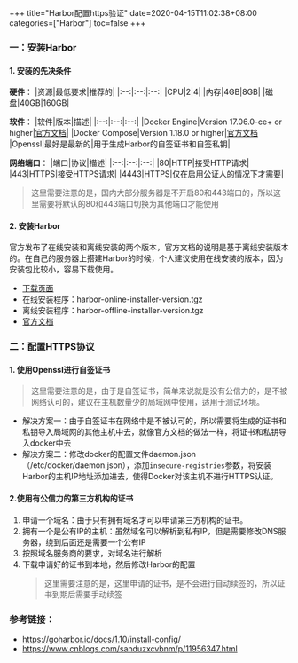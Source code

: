 +++
title="Harbor配置https验证"
date=2020-04-15T11:02:38+08:00
categories=["Harbor"]
toc=false
+++

### 一：安装Harbor
#### 1. 安装的先决条件
**硬件**：
|资源|最低要求|推荐的|
|:--:|:--:|:--:|
|CPU|2|4|
|内存|4GB|8GB|
|磁盘|40GB|160GB|

**软件**：
|软件|版本|描述|
|:--:|:--:|:--:|
|Docker Engine|Version 17.06.0-ce+ or higher|[官方文档](https://docs.docker.com/engine/installation/)|
|Docker Compose|Version 1.18.0 or higher|[官方文档](https://docs.docker.com/compose/install/)
|Openssl|最好是最新的|用于生成Harbor的自签证书和自签私钥|

**网络端口**：
|端口|协议|描述|
|:--:|:--:|:--:|
|80|HTTP|接受HTTP请求|
|443|HTTPS|接受HTTPS请求|
|4443|HTTPS|仅在启用公证人的情况下才需要|
>这里需要注意的是，国内大部分服务器是不开启80和443端口的，所以这里需要将默认的80和443端口切换为其他端口才能使用

#### 2. 安装Harbor
官方发布了在线安装和离线安装的两个版本，官方文档的说明是基于离线安装版本的。在自己的服务器上搭建Harbor的时候，个人建议使用在线安装的版本，因为安装包比较小，容易下载使用。
+ [下载页面](https://github.com/goharbor/harbor/releases)
+ 在线安装程序：harbor-online-installer-version.tgz
+ 离线安装程序：harbor-offline-installer-version.tgz
+ [官方文档](https://goharbor.io/docs/1.10/install-config/download-installer/)

### 二：配置HTTPS协议
#### 1. 使用Openssl进行自签证书
>这里需要注意的是，由于是自签证书，简单来说就是没有公信力的，是不被网络认可的，建议在主机数量少的局域网中使用，适用于测试环境。
+ 解决方案一：由于自签证书在网络中是不被认可的，所以需要将生成的证书和私钥导入局域网的其他主机中去，就像官方文档的做法一样，将证书和私钥导入docker中去
+ 解决方案二：修改docker的配置文件daemon.json（/etc/docker/daemon.json），添加`insecure-registries`参数，将安装Harbor的主机IP地址添加进去，使得Docker对该主机不进行HTTPS认证。

#### 2.使用有公信力的第三方机构的证书
1. 申请一个域名：由于只有拥有域名才可以申请第三方机构的证书。
2. 拥有一个是公有IP的主机：虽然域名可以解析到私有IP，但是需要修改DNS服务器，绕到后面还是需要一个公有IP
3. 按照域名服务商的要求，对域名进行解析
4. 下载申请好的证书到本地，然后修改Harbor的配置
    > 这里需要注意的是，这里申请的证书，是不会进行自动续签的，所以证书到期后需要手动续签

### 参考链接：
+ https://goharbor.io/docs/1.10/install-config/
+ https://www.cnblogs.com/sanduzxcvbnm/p/11956347.html
